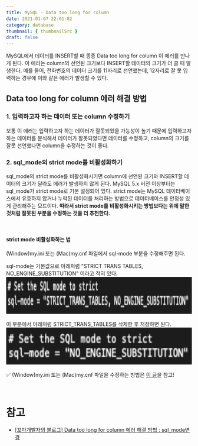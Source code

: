```yaml
---
title: MySQL - Data too long for column
date: 2021-01-07 22:01:82
category: database
thumbnail: { thumbnailSrc }
draft: false
---
```


MySQL에서 데이터를 INSERT할 때 종종 Data too long for column 이 에러를 만나게 된다. 이 에러는 column의 선언된 크기보다 INSERT할 데이터의 크기가 더 클 때 발생한다. 예를 들어, 전화번호의 데이터 크기를 11자리로 선언했는데, 12자리로 잘 못 입력하는 경우에 이와 같은 에러가 발생할 수 있다.

## Data too long for column 에러 해결 방법

### 1. 입력하고자 하는 데이터 또는 column 수정하기

보통 이 에러는 입력하고자 하는 데이터가 잘못되었을 가능성이 높기 때문에 입력하고자 하는 데이터를 분석해서 데이터가 잘못되었다면 데이터를 수정하고, column의 크기를 잘못 선언했다면 column을 수정하는 것이 좋다.

### 2. sql_mode의 strict mode를 비활성화하기

sql_mode의 strict mode를 비활성화시키면 column에 선언된 크기와 INSERT할 데이터의 크기가 달라도 에러가 발생하지 않게 된다. MySQL 5.x 버전 이상부터는 sql_mode가 strict mode로 기본 설정되어 있다. strict mode는 MySQL 데이터베이스에서 유효하지 않거나 누락된 데이터를 처리하는 방법으로 데이터베이스를 안정성 있게 관리해주는 모드이다. **따라서 strict mode를 비활성화시키는 방법보다는 위에 말한 것처럼 잘못된 부분을 수정하는 것을 더 추천한다.**

</br>

#### strict mode 비활성화하는 법

(Window)my.ini 또는 (Mac)my.cnf 파일에서 sql-mode 부분을 수정해주면 된다.

sql-mode는 기본값으로 아래처럼 "STRICT TRANS TABLES, NO_ENGINE_SUBSTITUTION" 이라고 적혀 있다.
<img src="./image/data_long1.png"  width="900" height="100">

이 부분에서 아래처럼 STRICT_TRANS_TABLES를 삭제한 후 저장하면 된다.
<img src="./image/data_long2.png"  width="600" height="100">

✅ (Window)my.ini 또는 (Mac)my.cnf 파일을 수정하는 방법은 [이 글](https://2dowon.netlify.app/database/error-code-1290/)을 참고!

</br>

# 참고

- [[꼬마개발자의 블로그] Data too long for column 에러 해결 방법 : sql_mode변경](https://m.blog.naver.com/PostView.nhn?blogId=devks0228&logNo=221637966872&proxyReferer=https:%2F%2Fwww.google.com%2F)
